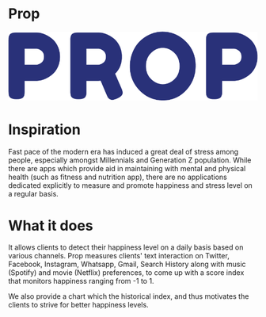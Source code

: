 # Prop

![alt text](https://github.com/jsiwu94/dubhacks/blob/master/72161681_455228788672444_4484030811477114880_n.png)


# Inspiration
Fast pace of the modern era has induced a great deal of stress among people, especially amongst Millennials and Generation Z population. While there are apps which provide aid in maintaining with mental and physical health (such as fitness and nutrition app), there are no applications dedicated explicitly to measure and promote happiness and stress level on a regular basis.

# What it does
It allows clients to detect their happiness level on a daily basis based on various channels. Prop measures clients' text interaction on Twitter, Facebook, Instagram, Whatsapp, Gmail, Search History along with music (Spotify) and movie (Netflix) preferences, to come up with a score index that monitors happiness ranging from -1 to 1.

We also provide a chart which the historical index, and thus motivates the clients to strive for better happiness levels.


